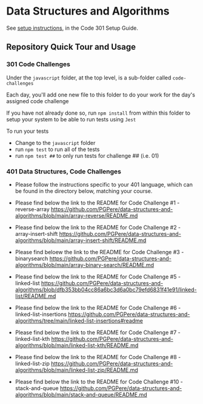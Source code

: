 # Data Structures and Algorithms

See [setup instructions](https://codefellows.github.io/setup-guide/code-301/3-code-challenges), in the Code 301 Setup Guide.

## Repository Quick Tour and Usage

### 301 Code Challenges

Under the `javascript` folder, at the top level, is a sub-folder called `code-challenges`

Each day, you'll add one new file to this folder to do your work for the day's assigned code challenge

If you have not already done so, run `npm install` from within this folder to setup your system to be able to run tests using `Jest`

To run your tests

- Change to the `javascript` folder
- run `npm test` to run all of the tests
- run `npm test ##` to only run tests for challenge ## (i.e. 01)

### 401 Data Structures, Code Challenges

- Please follow the instructions specific to your 401 language, which can be found in the directory below, matching your course.

- Please find below the link to the README for Code Challenge #1 - reverse-array
https://github.com/PGPere/data-structures-and-algorithms/blob/main/array-reverse/README.md

- Please find below the link to the README for Code Challenge #2 - array-insert-shift
https://github.com/PGPere/data-structures-and-algorithms/blob/main/array-insert-shift/README.md

- Please find beloew the link to the README for Code Challenge #3 - binarysearch
  https://github.com/PGPere/data-structures-and-algorithms/blob/main/array-binary-search/README.md
  
- Please find below the link to the README for Code Challenge #5 - linked-list
  https://github.com/PGPere/data-structures-and-algorithms/blob/dfb353bb04cc86a6bc3d6a0bc79efd6831f41e91/linked-list/README.md
  
- Please find below the link to the README for Code Challenge #6 - linked-list-insertions
  https://github.com/PGPere/data-structures-and-algorithms/tree/main/linked-list-insertions#readme
  
- Please find below the link to the README for Code Challenge #7 - linked-list-kth
  https://github.com/PGPere/data-structures-and-algorithms/blob/main/linked-list-kth/README.md
  
- Please find below the link to the README for Code Challenge #8 - linked-list-zip
  https://github.com/PGPere/data-structures-and-algorithms/blob/main/linked-list-zip/README.md
  
- Please find below the link to the README for Code Challenge #10 - stack-and-queue 
  https://github.com/PGPere/data-structures-and-algorithms/blob/main/stack-and-queue/README.md
